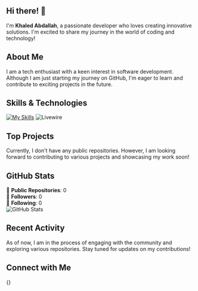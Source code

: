 ## Hi there! 👋

I'm **Khaled Abdallah**, a passionate developer who loves creating innovative solutions. I'm excited to share my journey in the world of coding and technology!

## About Me

I am a tech enthusiast with a keen interest in software development. Although I am just starting my journey on GitHub, I'm eager to learn and contribute to exciting projects in the future.

## Skills & Technologies

[![My Skills](https://skillicons.dev/icons?i=html,css,js,php,laravel,tailwind,bootstrap,alpinejs,mysql,wordpress,figma,git,github&perline=8)](https://skillicons.dev)
![Livewire](https://img.shields.io/badge/Livewire-E74430?style=for-the-badge&logo=laravel&logoColor=white)

## Top Projects

Currently, I don't have any public repositories. However, I am looking forward to contributing to various projects and showcasing my work soon!

## GitHub Stats

🌟 **Public Repositories**: 0  
👥 **Followers**: 0  
👤 **Following**: 0  
![GitHub Stats](https://github-readme-stats.vercel.app/api?username=khaledAbdalah&show_icons=true&theme=radical)

## Recent Activity

As of now, I am in the process of engaging with the community and exploring various repositories. Stay tuned for updates on my contributions!

## Connect with Me

{}
